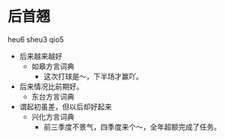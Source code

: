 





# 后首翘
heu6 sheu3 qio5
+ 后来越来越好
  * 如皋方言词典
    - 这次打球是～，下半场才赢吖。
+ 后来情况比前期好。
  * 东台方言词典
+ 谓起初虽差，但以后却好起来
  * 兴化方言词典
    - 前三季度不景气，四季度来个～，全年超额完成了任务。
